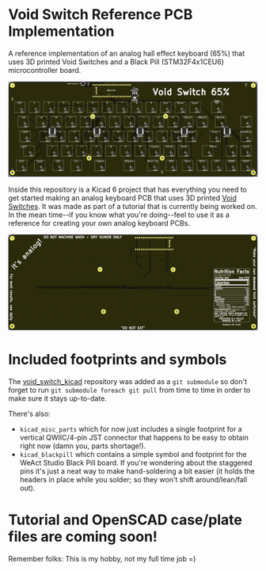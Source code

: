 # Void Switch Reference PCB Implementation

A reference implementation of an analog hall effect keyboard (65%) that uses 3D printed Void Switches and a Black Pill (STM32F4x1CEU6) microcontroller board.

![OpenSCAD Customizer](/assets/images/void_switch_65_pct_front.png)

Inside this repository is a Kicad 6 project that has everything you need to get started making an analog keyboard PCB that uses 3D printed [Void Switches](https://github.com/riskable/void_switch).  It was made as part of a tutorial that is currently being worked on.  In the mean time--if you know what you're doing--feel to use it as a reference for creating your own analog keyboard PCBs.

![OpenSCAD Customizer](/assets/images/void_switch_65_pct_back.png)

# Included footprints and symbols

The [void_switch_kicad](https://github.com/riskable/void_switch_kicad) repository was added as a `git submodule` so don't forget to run `git submodule foreach git pull` from time to time in order to make sure it stays up-to-date.

There's also:

 * `kicad_misc_parts` which for now just includes a single footprint for a vertical QWIIC/4-pin JST connector that happens to be easy to obtain right now (damn you, parts shortage!).
 * `kicad_blackpill` which contains a simple symbol and footprint for the WeAct Studio Black Pill board.  If you're wondering about the staggered pins it's just a neat way to make hand-soldering a bit easier (it holds the headers in place while you solder; so they won't shift around/lean/fall out).

# Tutorial and OpenSCAD case/plate files are coming soon!

Remember folks: This is my hobby, not my full time job =)
